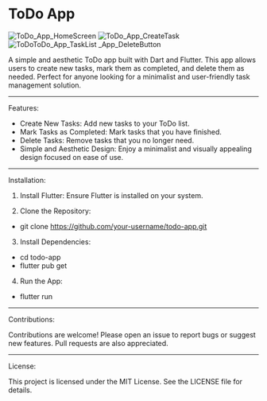 # ToDo App

![ToDo_App_HomeScreen](https://github.com/user-attachments/assets/38b1d37f-4b44-4a59-a19b-566d46fe71ab)
![ToDo_App_CreateTask](https://github.com/user-attachments/assets/fea14b75-140d-44a1-a91f-28231e9144de)
![ToDo![ToDo_App_TaskList](https://github.com/user-attachments/assets/0167a4dc-e626-4b2b-8244-5ae3db07a10e)
_App_DeleteButton](https://github.com/user-attachments/assets/9834254c-1580-4d9b-b1a3-1cfbef5fdfe4)


A simple and aesthetic ToDo app built with Dart and Flutter. 
This app allows users to create new tasks, mark them as completed, 
and delete them as needed. Perfect for anyone looking for a minimalist and 
user-friendly task management solution.

---------------------------------------------------------------------------------------------------------------------------

Features:

- Create New Tasks: Add new tasks to your ToDo list.
- Mark Tasks as Completed: Mark tasks that you have finished.
- Delete Tasks: Remove tasks that you no longer need.
- Simple and Aesthetic Design: Enjoy a minimalist and visually appealing design focused on ease of use.

---------------------------------------------------------------------------------------------------------------------------

Installation:

1. Install Flutter: Ensure Flutter is installed on your system.

2. Clone the Repository:

  - git clone https://github.com/your-username/todo-app.git

3. Install Dependencies:

  - cd todo-app
  - flutter pub get

4. Run the App:

  - flutter run

---------------------------------------------------------------------------------------------------------------------------

Contributions:

Contributions are welcome! Please open an issue to report bugs or suggest new features. Pull requests are also appreciated.

---------------------------------------------------------------------------------------------------------------------------

License:

This project is licensed under the MIT License. See the LICENSE file for details.
